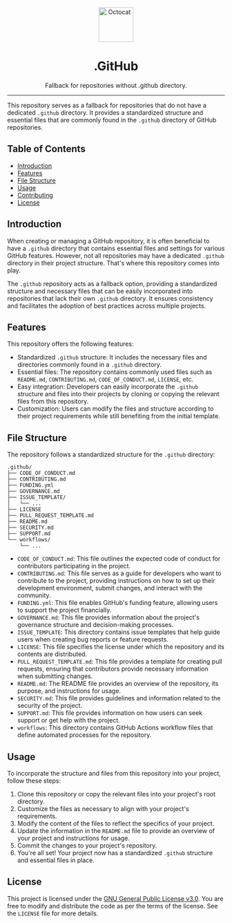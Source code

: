 <br />
<p align="center">
    <img src="https://cdn-icons-png.flaticon.com/512/5968/5968810.png" alt="Octocat" width="80" height="80">

  <h1 align="center">.GitHub</h1>
  <p align="center">Fallback for repositories without .github directory.<i></i>

    
</p>

---

This repository serves as a fallback for repositories that do not have a dedicated `.github` directory. It provides a standardized structure and essential files that are commonly found in the `.github` directory of GitHub repositories.

## Table of Contents

- [Introduction](#introduction)
- [Features](#features)
- [File Structure](#file-structure)
- [Usage](#usage)
- [Contributing](#contributing)
- [License](#license)

## Introduction

When creating or managing a GitHub repository, it is often beneficial to have a `.github` directory that contains essential files and settings for various GitHub features. However, not all repositories may have a dedicated `.github` directory in their project structure. That's where this repository comes into play.

The `.github` repository acts as a fallback option, providing a standardized structure and necessary files that can be easily incorporated into repositories that lack their own `.github` directory. It ensures consistency and facilitates the adoption of best practices across multiple projects.

## Features

This repository offers the following features:

- Standardized `.github` structure: It includes the necessary files and directories commonly found in a `.github` directory.
- Essential files: The repository contains commonly used files such as `README.md`, `CONTRIBUTING.md`, `CODE_OF_CONDUCT.md`, `LICENSE`, etc.
- Easy integration: Developers can easily incorporate the `.github` structure and files into their projects by cloning or copying the relevant files from this repository.
- Customization: Users can modify the files and structure according to their project requirements while still benefiting from the initial template.

## File Structure

The repository follows a standardized structure for the `.github` directory:

```shell
.github/
├── CODE_OF_CONDUCT.md
├── CONTRIBUTING.md
├── FUNDING.yml
├── GOVERNANCE.md
├── ISSUE_TEMPLATE/
│   └── ...
├── LICENSE
├── PULL_REQUEST_TEMPLATE.md
├── README.md
├── SECURITY.md
├── SUPPORT.md
└── workflows/
    └── ...
```


- `CODE_OF_CONDUCT.md`: This file outlines the expected code of conduct for contributors participating in the project.
- `CONTRIBUTING.md`: This file serves as a guide for developers who want to contribute to the project, providing instructions on how to set up their development environment, submit changes, and interact with the community.
- `FUNDING.yml`: This file enables GitHub's funding feature, allowing users to support the project financially.
- `GOVERNANCE.md`: This file provides information about the project's governance structure and decision-making processes.
- `ISSUE_TEMPLATE`: This directory contains issue templates that help guide users when creating bug reports or feature requests.
- `LICENSE`: This file specifies the license under which the repository and its contents are distributed.
- `PULL_REQUEST_TEMPLATE.md`: This file provides a template for creating pull requests, ensuring that contributors provide necessary information when submitting changes.
- `README.md`: The README file provides an overview of the repository, its purpose, and instructions for usage.
- `SECURITY.md`: This file provides guidelines and information related to the security of the project.
- `SUPPORT.md`: This file provides information on how users can seek support or get help with the project.
- `workflows`: This directory contains GitHub Actions workflow files that define automated processes for the repository.

## Usage

To incorporate the structure and files from this repository into your project, follow these steps:

1. Clone this repository or copy the relevant files into your project's root directory.
2. Customize the files as necessary to align with your project's requirements.
3. Modify the content of the files to reflect the specifics of your project.
4. Update the information in the `README.md` file to provide an overview of your project and instructions for usage.
5. Commit the changes to your project's repository.
6. You're all set! Your project now has a standardized `.github` structure and essential files in place.

## License

This project is licensed under the [GNU General Public License v3.0](LICENSE). You are free to modify and distribute the code as per the terms of the license. See the `LICENSE` file for more details.

